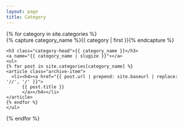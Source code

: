 ```yaml
---
layout: page
title: Category
---
```


<div id="archives">
{% for category in site.categories %}
  <div class="archive-group">
    {% capture category_name %}{{ category | first }}{% endcapture %}
    <div id="#{{ category_name | slugize }}"></div>
    <p></p>

    <h3 class="category-head">{{ category_name }}</h3>
    <a name="{{ category_name | slugize }}"></a>
    <ul>
    {% for post in site.categories[category_name] %}
    <article class="archive-item">
      <li><h4><a href="{{ post.url | prepend: site.baseurl | replace: '//', '/' }}">
          {{ post.title }}
          </a></h4></li>
    </article>
    {% endfor %}
    </ul>
  </div>
{% endfor %}
</div>